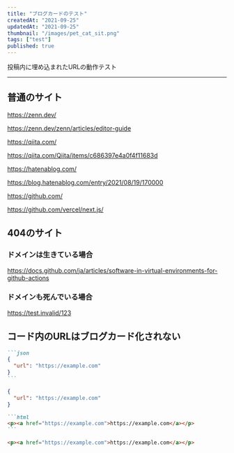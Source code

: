 ```yaml
---
title: "ブログカードのテスト"
createdAt: "2021-09-25"
updatedAt: "2021-09-25"
thumbnail: "/images/pet_cat_sit.png"
tags: ["test"]
published: true
---
```


投稿内に埋め込まれたURLの動作テスト

---

## 普通のサイト

https://zenn.dev/

https://zenn.dev/zenn/articles/editor-guide

https://qiita.com/

https://qiita.com/Qiita/items/c686397e4a0f4f11683d

https://hatenablog.com/

https://blog.hatenablog.com/entry/2021/08/19/170000

https://github.com/

https://github.com/vercel/next.js/

## 404のサイト

### ドメインは生きている場合

https://docs.github.com/ja/articles/software-in-virtual-environments-for-github-actions

### ドメインも死んでいる場合

https://test.invalid/123

## コード内のURLはブログカード化されない

~~~markdown
```json
{
  "url": "https://example.com"
}
```
~~~

```json
{
  "url": "https://example.com"
}
```

~~~markdown
```html
<p><a href="https://example.com">https://example.com</a></p>
```
~~~

```html
<p><a href="https://example.com">https://example.com</a></p>
```

